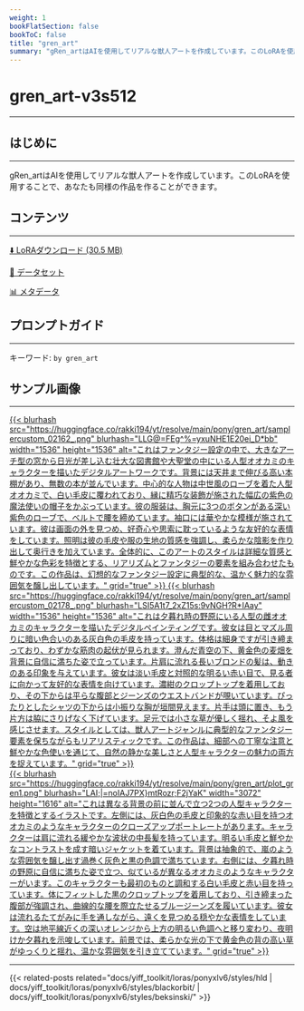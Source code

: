 ```yaml
---
weight: 1
bookFlatSection: false
bookToC: false
title: "gren_art"
summary: "gRen_artはAIを使用してリアルな獣人アートを作成しています。このLoRAを使用することで、あなたも同様の作品を作ることができます。"
---
```


<!--markdownlint-disable MD025 MD033 -->

# gren_art-v3s512

---

## はじめに

---

gRen_artはAIを使用してリアルな獣人アートを作成しています。このLoRAを使用することで、あなたも同様の作品を作ることができます。

## コンテンツ

---

[⬇️ LoRAダウンロード (30.5 MB)](https://huggingface.co/rakki194/yt/resolve/main/pony/gren_art/by_gren_art-v3s512.safetensors)

[📐 データセット](https://huggingface.co/datasets/k4d3/gren_art)

[📊 メタデータ](https://huggingface.co/rakki194/yt/resolve/main/pony/gren_art/by_gren_art-v3s512.json)

## プロンプトガイド

---

キーワード: `by gren_art`

## サンプル画像

---

<div class="image-grid">
  <div class="image-grid-container">
    <a href="https://huggingface.co/rakki194/yt/resolve/main/pony/gren_art/samplercustom_02162_.png">
    {{< blurhash
      src="https://huggingface.co/rakki194/yt/resolve/main/pony/gren_art/samplercustom_02162_.png"
      blurhash="LLG@=FEg^%=yxuNHE1E20ei_D*bb"
      width="1536"
      height="1536"
      alt="これはファンタジー設定の中で、大きなアーチ型の窓から日光が差し込む壮大な図書館や大聖堂の中にいる人型オオカミのキャラクターを描いたデジタルアートワークです。背景には天井まで伸びる高い本棚があり、無数の本が並んでいます。中心的な人物は中世風のローブを着た人型オオカミで、白い毛皮に覆われており、縁に精巧な装飾が施された幅広の紫色の魔法使いの帽子をかぶっています。彼の服装は、胸元に3つのボタンがある深い紫色のローブで、ベルトで腰を締めています。袖口には華やかな模様が施されています。彼は画面の外を見つめ、好奇心や思索に耽っているような友好的な表情をしています。照明は彼の毛皮や服の生地の質感を強調し、柔らかな陰影を作り出して奥行きを加えています。全体的に、このアートのスタイルは詳細な質感と鮮やかな色彩を特徴とする、リアリズムとファンタジーの要素を組み合わせたものです。この作品は、幻想的なファンタジー設定に典型的な、温かく魅力的な雰囲気を醸し出しています。"
      grid="true"
    >}}
    </a>
    <a href="https://huggingface.co/rakki194/yt/resolve/main/pony/gren_art/samplercustom_02178_.png">
    {{< blurhash
      src="https://huggingface.co/rakki194/yt/resolve/main/pony/gren_art/samplercustom_02178_.png"
      blurhash="LSI5A1t7_2xZ15s:9vNGH?R*IAay"
      width="1536"
      height="1536"
      alt="これは夕暮れ時の野原にいる人型の雌オオカミのキャラクターを描いたデジタルペインティングです。彼女は目とマズル周りに暗い色合いのある灰白色の毛皮を持っています。体格は細身ですが引き締まっており、わずかな筋肉の起伏が見られます。澄んだ青空の下、黄金色の麦畑を背景に自信に満ちた姿で立っています。片肩に流れる長いブロンドの髪は、動きのある印象を与えています。彼女は淡い毛皮と対照的な明るい赤い目で、見る者に向かって友好的な表情を向けています。濃紺のクロップトップを着用しており、その下からは平らな腹部とジーンズのウエストバンドが覗いています。ぴったりとしたシャツの下からは小振りな胸が垣間見えます。片手は頭に置き、もう片方は脇にさりげなく下げています。足元では小さな草が優しく揺れ、そよ風を感じさせます。スタイルとしては、獣人アートジャンルに典型的なファンタジー要素を保ちながらもリアリスティックです。この作品は、細部への丁寧な注意と鮮やかな色使いを通じて、自然の静かな美しさと人型キャラクターの魅力の両方を捉えています。"
      grid="true"
    >}}
    </a>
  </div>
</div>

<div class="image-grid">
  <div class="image-grid-container">
    <a href="https://huggingface.co/rakki194/yt/resolve/main/pony/gren_art/plot_gren1.png">
    {{< blurhash
      src="https://huggingface.co/rakki194/yt/resolve/main/pony/gren_art/plot_gren1.png"
      blurhash="LAI;|=noIAJ7PX}mtRozr;F2jYaK"
      width="3072"
      height="1616"
      alt="これは異なる背景の前に並んで立つ2つの人型キャラクターを特徴とするイラストです。左側には、灰白色の毛皮と印象的な赤い目を持つオオカミのようなキャラクターのクローズアップポートレートがあります。キャラクターは肩に流れる緩やかな波状の中長髪を持っています。明るい毛皮と鮮やかなコントラストを成す暗いジャケットを着ています。背景は抽象的で、嵐のような雰囲気を醸し出す渦巻く灰色と黒の色調で満ちています。右側には、夕暮れ時の野原に自信に満ちた姿で立つ、似ているが異なるオオカミのようなキャラクターがいます。このキャラクターも最初のものと調和する白い毛皮と赤い目を持っています。体にフィットした黒のクロップトップを着用しており、引き締まった腹部が強調され、曲線的な腰を際立たせるブルージーンズを履いています。彼女は流れるたてがみに手を通しながら、遠くを見つめる穏やかな表情をしています。空は地平線近くの深いオレンジから上方の明るい色調へと移り変わり、夜明けか夕暮れを示唆しています。前景では、柔らかな光の下で黄金色の背の高い草がゆっくりと揺れ、温かな雰囲気を引き立てています。"
      grid="true"
    >}}
    </a>
  </div>
</div>

---

<!--
HUGO_SEARCH_EXCLUDE_START
-->
{{< related-posts related="docs/yiff_toolkit/loras/ponyxlv6/styles/hld | docs/yiff_toolkit/loras/ponyxlv6/styles/blackorbit/ | docs/yiff_toolkit/loras/ponyxlv6/styles/beksinski/" >}}
<!--
HUGO_SEARCH_EXCLUDE_END
-->
